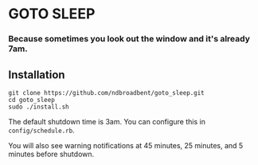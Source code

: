 # GOTO SLEEP

### Because sometimes you look out the window and it's already 7am.

## Installation

```
git clone https://github.com/ndbroadbent/goto_sleep.git
cd goto_sleep
sudo ./install.sh
```

The default shutdown time is 3am. You can configure this in `config/schedule.rb`.

You will also see warning notifications at 45 minutes, 25 minutes, and 5 minutes before shutdown.
